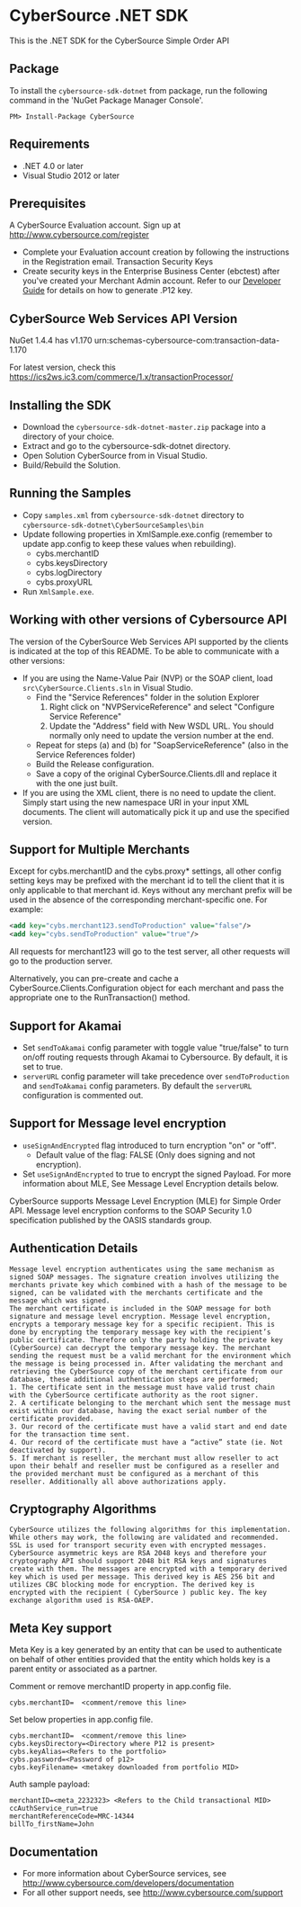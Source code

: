 # CyberSource .NET SDK
This is the .NET SDK for the CyberSource Simple Order API

## Package 
To install the `cybersource-sdk-dotnet` from package, run the following command in the 'NuGet Package Manager Console'.
```
PM> Install-Package CyberSource
```
## Requirements
- .NET 4.0 or later
- Visual Studio 2012 or later

## Prerequisites
A CyberSource Evaluation account. Sign up at <http://www.cybersource.com/register>
- Complete your Evaluation account creation by following the instructions in the Registration email.
Transaction Security Keys
- Create security keys in the Enterprise Business Center (ebctest) after you've created your Merchant Admin account. 
Refer to our [Developer Guide](http://apps.cybersource.com/library/documentation/dev_guides/security_keys/creating_and_using_security_keys.pdf) for details on how to generate .P12 key.

## CyberSource Web Services API Version 
NuGet 1.4.4 has v1.170 urn:schemas-cybersource-com:transaction-data-1.170

For latest version, check this https://ics2ws.ic3.com/commerce/1.x/transactionProcessor/

## Installing the SDK 
- Download the `cybersource-sdk-dotnet-master.zip` package into a directory of your choice.
- Extract and go to the cybersource-sdk-dotnet directory.
- Open Solution CyberSource from in Visual Studio.
- Build/Rebuild the Solution.

## Running the Samples
- Copy `samples.xml` from `cybersource-sdk-dotnet` directory to `cybersource-sdk-dotnet\CyberSourceSamples\bin`
- Update following properties in XmlSample.exe.config (remember to update app.config to keep these values when rebuilding).
  - cybs.merchantID
  - cybs.keysDirectory
  - cybs.logDirectory
  - cybs.proxyURL
- Run `XmlSample.exe`.

## Working with other versions of Cybersource API
The version of the CyberSource Web Services API supported by the clients is indicated at the top of this README. To be able to communicate with a other versions:
- If you are using the Name-Value Pair (NVP) or the SOAP client, load `src\CyberSource.Clients.sln` in Visual Studio.
  - Find the "Service References" folder in the solution Explorer
    1. Right click on "NVPServiceReference" and select "Configure Service Reference"
    2. Update the "Address" field with New WSDL URL. You should normally only need to update the version number at the end.
  - Repeat for steps (a) and (b) for "SoapServiceReference" (also in the Service References folder)
  - Build the Release configuration.
  - Save a copy of the original CyberSource.Clients.dll and replace it with the one just built.
- If you are using the XML client, there is no need to update the client. Simply start using the new namespace URI in your input XML documents. The client will automatically pick it up and use the specified version.

## Support for Multiple Merchants
Except for cybs.merchantID and the cybs.proxy* settings, all other config setting keys may be prefixed with the merchant id to tell the client that it is only applicable to that merchant id. Keys without any merchant prefix will be used in the absence of the corresponding merchant-specific one. For example:
```xml
<add key="cybs.merchant123.sendToProduction" value="false"/>
<add key="cybs.sendToProduction" value="true"/>
```
All requests for merchant123 will go to the test server, all other requests will go to the production server.

Alternatively, you can pre-create and cache a CyberSource.Clients.Configuration object for each merchant and pass the appropriate one to the RunTransaction() method.

## Support for Akamai
- Set `sendToAkamai` config parameter with toggle value "true/false" to turn on/off routing requests through Akamai to Cybersource. By default, it is set to true.
- `serverURL` config parameter will take precedence over `sendToProduction` and `sendToAkamai` config parameters. By default the `serverURL` configuration is commented out.

## Support for Message level encryption
- `useSignAndEncrypted` flag introduced to turn encryption "on" or "off".
  - Default value of the flag: FALSE (Only does signing and not encryption).
- Set `useSignAndEncrypted` to true to encrypt the signed Payload. For more information about MLE, See Message Level Encryption details below.

CyberSource supports Message Level Encryption (MLE) for Simple Order API. Message level encryption conforms to the SOAP Security 1.0 specification published by the OASIS standards group. 

## Authentication Details
    Message level encryption authenticates using the same mechanism as signed SOAP messages. The signature creation involves utilizing the merchants private key which combined with a hash of the message to be signed, can be validated with the merchants certificate and the message which was signed. 
    The merchant certificate is included in the SOAP message for both signature and message level encryption. Message level encryption, encrypts a temporary message key for a specific recipient. This is done by encrypting the temporary message key with the recipient’s public certificate. Therefore only the party holding the private key (CyberSource) can decrypt the temporary message key. The merchant sending the request must be a valid merchant for the environment which the message is being processed in. After validating the merchant and retrieving the CyberSource copy of the merchant certificate from our database, these additional authentication steps are performed;
    1. The certificate sent in the message must have valid trust chain with the CyberSource certificate authority as the root signer.
    2. A certificate belonging to the merchant which sent the message must exist within our database, having the exact serial number of the certificate provided. 
    3. Our record of the certificate must have a valid start and end date for the transaction time sent.
    4. Our record of the certificate must have a “active” state (ie. Not deactivated by support).
    5. If merchant is reseller, the merchant must allow reseller to act upon their behalf and reseller must be configured as a reseller and the provided merchant must be configured as a merchant of this reseller. Additionally all above authorizations apply.

## Cryptography Algorithms
    CyberSource utilizes the following algorithms for this implementation. While others may work, the following are validated and recommended. SSL is used for transport security even with encrypted messages. CyberSource asymmetric keys are RSA 2048 keys and therefore your cryptography API should support 2048 bit RSA keys and signatures create with them. The messages are encrypted with a temporary derived key which is used per message. This derived key is AES 256 bit and utilizes CBC blocking mode for encryption. The derived key is encrypted with the recipient ( CyberSource ) public key. The key exchange algorithm used is RSA-OAEP.

## Meta Key support
Meta Key is a key generated by an entity that can be used to authenticate on behalf of other entities provided that the entity which holds key is a parent entity or associated as a partner.

Comment or remove merchantID property in app.config file.
    
    cybs.merchantID=  <comment/remove this line> 

Set below properties in app.config file.

    cybs.merchantID=  <comment/remove this line> 
    cybs.keysDirectory=<Directory where P12 is present>
    cybs.keyAlias=<Refers to the portfolio>
    cybs.password=<Password of p12>
    cybs.keyFilename= <metakey downloaded from portfolio MID>
 
 Auth sample payload:
  
    merchantID=<meta_2232323> <Refers to the Child transactional MID>
    ccAuthService_run=true
    merchantReferenceCode=MRC-14344 
    billTo_firstName=John

## Documentation
- For more information about CyberSource services, see <http://www.cybersource.com/developers/documentation>
- For all other support needs, see <http://www.cybersource.com/support>

